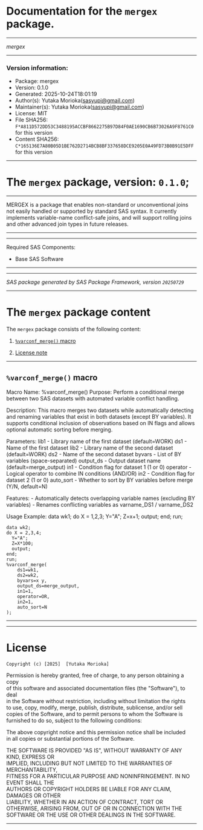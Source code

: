 ﻿# Documentation for the `mergex` package.
  
----------------------------------------------------------------
 
 *mergex* 
  
----------------------------------------------------------------
 
### Version information:
  
- Package: mergex
- Version: 0.1.0
- Generated: 2025-10-24T18:01:19
- Author(s): Yutaka Morioka(sasyupi@gmail.com)
- Maintainer(s): Yutaka Morioka(sasyupi@gmail.com)
- License: MIT
- File SHA256: `F*A811D572DD53C3488195ACCBF8662275B97D84F0AE1690CB6B73026A9F8761C0` for this version
- Content SHA256: `C*165136E7A80B05D1BE762D2714BCB8BF337658DCE9205E0A49FD73B0B91E5DFF` for this version
  
---
 
# The `mergex` package, version: `0.1.0`;
  
---
 
MERGEX is a package that enables non-standard or unconventional joins not easily handled or supported by standard SAS syntax.
It currently implements variable-name conflict-safe joins, and will support rolling joins and other advanced join types in future releases.
  
---
 
  
---
 
Required SAS Components: 
  - Base SAS Software
  
---
 
 
--------------------------------------------------------------------
 
*SAS package generated by SAS Package Framework, version `20250729`*
 
--------------------------------------------------------------------
 
# The `mergex` package content
The `mergex` package consists of the following content:
 
1. [`%varconf_merge()` macro ](#varconfmerge-macro-1 )
  
 
2. [License note](#license)
  
---
 
## `%varconf_merge()` macro <a name="varconfmerge-macro-1"></a> ######

Macro Name:    %varconf_merge()
 Purpose:    Perform a conditional merge between two SAS datasets with automated variable conflict handling.

 Description:
    This macro merges two datasets while automatically detecting and renaming variables 
    that exist in both datasets (except BY variables). It supports conditional inclusion 
    of observations based on IN flags and allows optional automatic sorting before merging.

 Parameters:
    lib1        - Library name of the first dataset (default=WORK)
    ds1         - Name of the first dataset
    lib2        - Library name of the second dataset (default=WORK)
    ds2         - Name of the second dataset
    byvars      - List of BY variables (space-separated)
    output_ds   - Output dataset name (default=merge_output)
    in1         - Condition flag for dataset 1 (1 or 0)
    operator    - Logical operator to combine IN conditions (AND/OR)
    in2         - Condition flag for dataset 2 (1 or 0)
    auto_sort   - Whether to sort by BY variables before merge (Y/N, default=N)

 Features:
    - Automatically detects overlapping variable names (excluding BY variables)
    - Renames conflicting variables as varname_DS1 / varname_DS2

 Usage Example:
    data wk1;
    do X = 1,2,3;
      Y="A";
      Z=x+1;
      output;
    end;
    run;

    data wk2;
    do X = 2,3,4;
      Y="A";
      Z=X*100;
      output;
    end;
    run;
    %varconf_merge(
        ds1=wk1,
        ds2=wk2,
        byvars=x y,
        output_ds=merge_output,
        in1=1,
        operator=OR,
        in2=1,
        auto_sort=N
    );

  
---
 
  
---
 
# License <a name="license"></a> ######
 
	Copyright (c) [2025]  [Yutaka Morioka]

Permission is hereby granted, free of charge, to any person obtaining a copy   
of this software and associated documentation files (the "Software"), to deal    
in the Software without restriction, including without limitation the rights   
to use, copy, modify, merge, publish, distribute, sublicense, and/or sell   
copies of the Software, and to permit persons to whom the Software is   
furnished to do so, subject to the following conditions:                      
                                                                                
The above copyright notice and this permission notice shall be included       
in all copies or substantial portions of the Software.                        
                                                                                
THE SOFTWARE IS PROVIDED "AS IS", WITHOUT WARRANTY OF ANY KIND, EXPRESS OR    
IMPLIED, INCLUDING BUT NOT LIMITED TO THE WARRANTIES OF MERCHANTABILITY,      
FITNESS FOR A PARTICULAR PURPOSE AND NONINFRINGEMENT. IN NO EVENT SHALL THE   
AUTHORS OR COPYRIGHT HOLDERS BE LIABLE FOR ANY CLAIM, DAMAGES OR OTHER        
LIABILITY, WHETHER IN AN ACTION OF CONTRACT, TORT OR OTHERWISE, ARISING FROM, 
OUT OF OR IN CONNECTION WITH THE SOFTWARE OR THE USE OR OTHER DEALINGS IN THE 
SOFTWARE.
  
---
 
